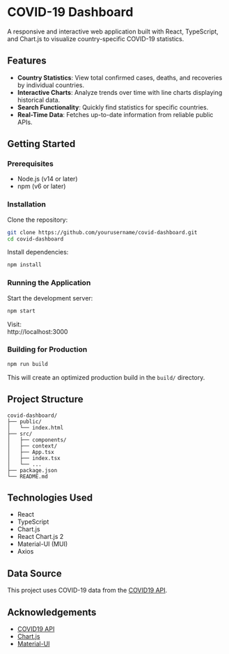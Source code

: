 
# COVID-19 Dashboard

A responsive and interactive web application built with React, TypeScript, and Chart.js to visualize country-specific COVID-19 statistics.

## Features

- **Country Statistics**: View total confirmed cases, deaths, and recoveries by individual countries.
- **Interactive Charts**: Analyze trends over time with line charts displaying historical data.
- **Search Functionality**: Quickly find statistics for specific countries.
- **Real-Time Data**: Fetches up-to-date information from reliable public APIs.


## Getting Started

### Prerequisites

- Node.js (v14 or later)
- npm (v6 or later)

### Installation

Clone the repository:

```bash
git clone https://github.com/yourusername/covid-dashboard.git
cd covid-dashboard
```

Install dependencies:

```bash
npm install
```

### Running the Application

Start the development server:

```bash
npm start
```

Visit:  
http://localhost:3000

### Building for Production

```bash
npm run build
```

This will create an optimized production build in the `build/` directory.

## Project Structure

```
covid-dashboard/
├── public/
│   └── index.html
├── src/
│   ├── components/
│   ├── context/
│   ├── App.tsx
│   ├── index.tsx
│   └── ...
├── package.json
└── README.md
```

## Technologies Used

- React
- TypeScript
- Chart.js
- React Chart.js 2
- Material-UI (MUI)
- Axios

## Data Source

This project uses COVID-19 data from the [COVID19 API](https://covid-api.com/api/).


## Acknowledgements

- [COVID19 API](https://covid-api.com/api/)
- [Chart.js](https://www.chartjs.org/)
- [Material-UI](https://mui.com/)

